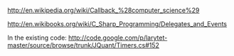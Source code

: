 http://en.wikipedia.org/wiki/Callback_%28computer_science%29

http://en.wikibooks.org/wiki/C_Sharp_Programming/Delegates_and_Events


In the existing code: http://code.google.com/p/larytet-master/source/browse/trunk/JQuant/Timers.cs#152